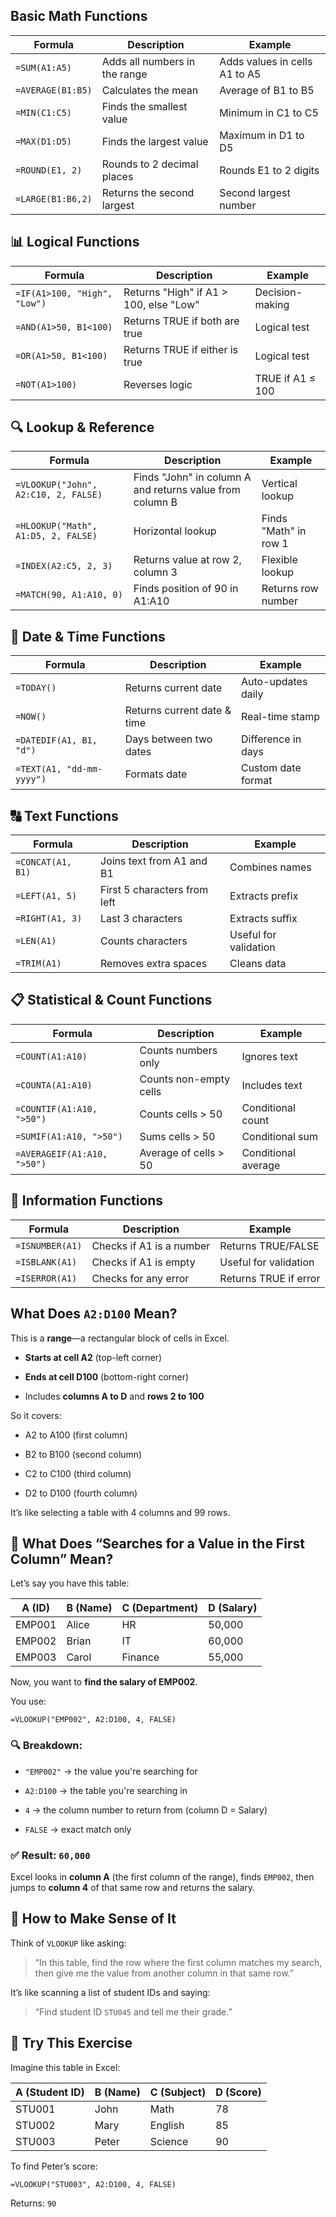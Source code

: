 
## **Basic Math Functions**

| Formula           | Description                   | Example                       |
| ----------------- | ----------------------------- | ----------------------------- |
| `=SUM(A1:A5)`     | Adds all numbers in the range | Adds values in cells A1 to A5 |
| `=AVERAGE(B1:B5)` | Calculates the mean           | Average of B1 to B5           |
| `=MIN(C1:C5)`     | Finds the smallest value      | Minimum in C1 to C5           |
| `=MAX(D1:D5)`     | Finds the largest value       | Maximum in D1 to D5           |
| `=ROUND(E1, 2)`   | Rounds to 2 decimal places    | Rounds E1 to 2 digits         |
| `=LARGE(B1:B6,2)` | Returns the second largest    | Second largest number         |

## 📊 **Logical Functions**

|Formula|Description|Example|
|---|---|---|
|`=IF(A1>100, "High", "Low")`|Returns "High" if A1 > 100, else "Low"|Decision-making|
|`=AND(A1>50, B1<100)`|Returns TRUE if both are true|Logical test|
|`=OR(A1>50, B1<100)`|Returns TRUE if either is true|Logical test|
|`=NOT(A1>100)`|Reverses logic|TRUE if A1 ≤ 100|

## 🔍 **Lookup & Reference**

|Formula|Description|Example|
|---|---|---|
|`=VLOOKUP("John", A2:C10, 2, FALSE)`|Finds "John" in column A and returns value from column B|Vertical lookup|
|`=HLOOKUP("Math", A1:D5, 2, FALSE)`|Horizontal lookup|Finds "Math" in row 1|
|`=INDEX(A2:C5, 2, 3)`|Returns value at row 2, column 3|Flexible lookup|
|`=MATCH(90, A1:A10, 0)`|Finds position of 90 in A1:A10|Returns row number|

## 📅 **Date & Time Functions**

|Formula|Description|Example|
|---|---|---|
|`=TODAY()`|Returns current date|Auto-updates daily|
|`=NOW()`|Returns current date & time|Real-time stamp|
|`=DATEDIF(A1, B1, "d")`|Days between two dates|Difference in days|
|`=TEXT(A1, "dd-mm-yyyy")`|Formats date|Custom date format|

## 🔠 **Text Functions**

|Formula|Description|Example|
|---|---|---|
|`=CONCAT(A1, B1)`|Joins text from A1 and B1|Combines names|
|`=LEFT(A1, 5)`|First 5 characters from left|Extracts prefix|
|`=RIGHT(A1, 3)`|Last 3 characters|Extracts suffix|
|`=LEN(A1)`|Counts characters|Useful for validation|
|`=TRIM(A1)`|Removes extra spaces|Cleans data|

## 📋 **Statistical & Count Functions**

|Formula|Description|Example|
|---|---|---|
|`=COUNT(A1:A10)`|Counts numbers only|Ignores text|
|`=COUNTA(A1:A10)`|Counts non-empty cells|Includes text|
|`=COUNTIF(A1:A10, ">50")`|Counts cells > 50|Conditional count|
|`=SUMIF(A1:A10, ">50")`|Sums cells > 50|Conditional sum|
|`=AVERAGEIF(A1:A10, ">50")`|Average of cells > 50|Conditional average|

## 🧠 **Information Functions**

| Formula         | Description              | Example               |
| --------------- | ------------------------ | --------------------- |
| `=ISNUMBER(A1)` | Checks if A1 is a number | Returns TRUE/FALSE    |
| `=ISBLANK(A1)`  | Checks if A1 is empty    | Useful for validation |
| `=ISERROR(A1)`  | Checks for any error     | Returns TRUE if error |


## What Does `A2:D100` Mean?

This is a **range**—a rectangular block of cells in Excel.

- **Starts at cell A2** (top-left corner)
    
- **Ends at cell D100** (bottom-right corner)
    
- Includes **columns A to D** and **rows 2 to 100**
    

So it covers:

- A2 to A100 (first column)
    
- B2 to B100 (second column)
    
- C2 to C100 (third column)
    
- D2 to D100 (fourth column)
    

It’s like selecting a table with 4 columns and 99 rows.

## 🧠 What Does “Searches for a Value in the First Column” Mean?

Let’s say you have this table:

| A (ID) | B (Name) | C (Department) | D (Salary) |
| ------ | -------- | -------------- | ---------- |
| EMP001 | Alice    | HR             | 50,000     |
| EMP002 | Brian    | IT             | 60,000     |
| EMP003 | Carol    | Finance        | 55,000     |

Now, you want to **find the salary of EMP002**.

You use:



```excel
=VLOOKUP("EMP002", A2:D100, 4, FALSE)
```

### 🔍 Breakdown:

- `"EMP002"` → the value you're searching for
    
- `A2:D100` → the table you're searching in
    
- `4` → the column number to return from (column D = Salary)
    
- `FALSE` → exact match only
    

### ✅ Result: `60,000`

Excel looks in **column A** (the first column of the range), finds `EMP002`, then jumps to **column 4** of that same row and returns the salary.

## 🧭 How to Make Sense of It

Think of `VLOOKUP` like asking:

> “In this table, find the row where the first column matches my search, then give me the value from another column in that same row.”

It’s like scanning a list of student IDs and saying:

> “Find student ID `STU045` and tell me their grade.”

## 🧪 Try This Exercise

Imagine this table in Excel:

|A (Student ID)|B (Name)|C (Subject)|D (Score)|
|---|---|---|---|
|STU001|John|Math|78|
|STU002|Mary|English|85|
|STU003|Peter|Science|90|

To find Peter’s score:



```excel
=VLOOKUP("STU003", A2:D100, 4, FALSE)
```

Returns: `90`